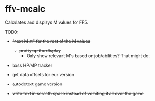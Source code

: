 # ffv-mcalc
Calculates and displays M values for FF5.

TODO:

- ~~"next M at" for the rest of the M values~~
  - ~~pretty up the display~~
    - ~~Only show relevant M's based on job/abilities? That might do.~~

- boss HP/MP tracker
- get data offsets for eur version
- autodetect game version
- ~~write text in scracth space instead of vomiting it all over the game~~

